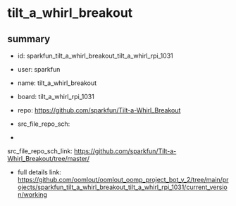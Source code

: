 # tilt_a_whirl_breakout
 
## summary 
* id: sparkfun_tilt_a_whirl_breakout_tilt_a_whirl_rpi_1031
* user: sparkfun
* name: tilt_a_whirl_breakout
* board: tilt_a_whirl_rpi_1031
* repo: https://github.com/sparkfun/Tilt-a-Whirl_Breakout



* src_file_repo_sch: 
*
 src_file_repo_sch_link: https://github.com/sparkfun/Tilt-a-Whirl_Breakout/tree/master/
* full details link: https://github.com/oomlout/oomlout_oomp_project_bot_v_2/tree/main/projects/sparkfun_tilt_a_whirl_breakout_tilt_a_whirl_rpi_1031/current_version/working  






